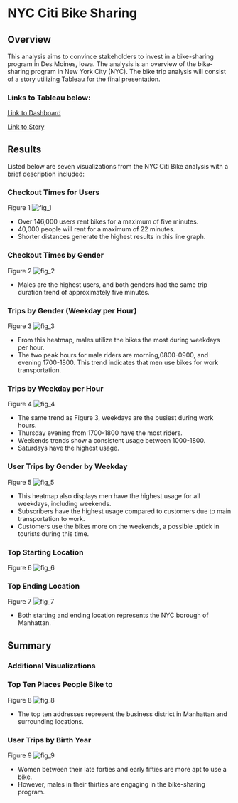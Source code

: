 # NYC Citi Bike Sharing
## Overview
This analysis aims to convince stakeholders to invest in a bike-sharing program in Des Moines, Iowa. The analysis is an overview of the bike-sharing program in New York City (NYC). The bike trip analysis will consist of a story utilizing Tableau for the final presentation.
### Links to Tableau below:
[Link to Dashboard](https://public.tableau.com/views/NYCCitiBikeChallengeDashboard/NYCCitiBikeChallengeDashboard?:language=en-US&:display_count=n&:origin=viz_share_link)

[Link to Story](https://public.tableau.com/views/NYCCitiBikeChallengeStory_16532714463770/NYCCitiBikeChallengeStory?:language=en-US&publish=yes&:display_count=n&:origin=viz_share_link)

## Results
Listed below are seven visualizations from the NYC Citi Bike analysis with a brief description included:

### Checkout Times for Users
Figure 1
![fig_1](https://user-images.githubusercontent.com/96746207/169902891-a4f39adb-d879-4b92-866b-0627416cf80e.png)
- Over 146,000 users rent bikes for a maximum of five minutes.
- 40,000 people will rent for a maximum of 22 minutes.
- Shorter distances generate the highest results in this line graph. 

### Checkout Times by Gender
Figure 2
![fig_2](https://user-images.githubusercontent.com/96746207/169902899-4446476c-67f6-4fe2-ad4a-a84d44ccb8cd.png)
- Males are the highest users, and both genders had the same trip duration trend of approximately five minutes. 

### Trips by Gender (Weekday per Hour)
Figure 3
![fig_3](https://user-images.githubusercontent.com/96746207/169902908-db1f7350-6dc2-4b90-b0d9-5260ef0a8b50.png)
- From this heatmap, males utilize the bikes the most during weekdays per hour.
- The two peak hours for male riders are morning,0800-0900, and evening 1700-1800. This trend indicates that men use bikes for work transportation.
### Trips by Weekday per Hour
Figure 4
![fig_4](https://user-images.githubusercontent.com/96746207/169902920-bc4c3f95-ed33-49aa-b9f6-26fc90b80817.png)
- The same trend as Figure 3, weekdays are the busiest during work hours.
- Thursday evening from 1700-1800 have the most riders.
- Weekends trends show a consistent usage between 1000-1800.
- Saturdays have the highest usage.

### User Trips by Gender by Weekday
Figure 5
![fig_5](https://user-images.githubusercontent.com/96746207/169902931-edf07d6d-0224-4db6-98de-45dcbce5a70d.png)
- This heatmap also displays men have the highest usage for all weekdays, including weekends.
- Subscribers have the highest usage compared to customers due to main transportation to work.
- Customers use the bikes more on the weekends, a possible uptick in tourists during this time. 

### Top Starting Location
Figure 6 
![fig_6](https://user-images.githubusercontent.com/96746207/169902935-e30454cd-2446-4784-8ac9-0494de7d709d.png)

### Top Ending Location
Figure 7
![fig_7](https://user-images.githubusercontent.com/96746207/169902943-30b32072-a9b1-43a6-8770-586f440d1556.png)
- Both starting and ending location represents the NYC borough of Manhattan.

## Summary

### Additional Visualizations
### Top Ten Places People Bike to
Figure 8
![fig_8](https://user-images.githubusercontent.com/96746207/169902953-71a00ee0-6c87-4630-8911-fb2ab7c87ad0.png)
- The top ten addresses represent the business district in Manhattan and surrounding locations.   

### User Trips by Birth Year
Figure 9
![fig_9](https://user-images.githubusercontent.com/96746207/169902960-d2021943-382d-4bce-8b6c-e3078e4f2f69.png)
- Women between their late forties and early fifties are more apt to use a bike.
- However, males in their thirties are engaging in the bike-sharing program.    









